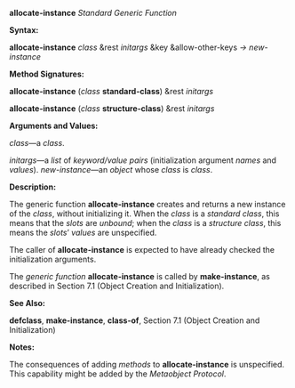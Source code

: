 **allocate-instance** *Standard Generic Function* 

**Syntax:** 

**allocate-instance** *class* &rest *initargs* &key &allow-other-keys *→ new-instance* 

**Method Signatures:** 

**allocate-instance** (*class* **standard-class**) &rest *initargs* 

**allocate-instance** (*class* **structure-class**) &rest *initargs* 

**Arguments and Values:** 

*class*—a *class*. 

*initargs*—a *list* of *keyword/value pairs* (initialization argument *names* and *values*). *new-instance*—an *object* whose *class* is *class*. 



 

 

**Description:** 

The generic function **allocate-instance** creates and returns a new instance of the *class*, without initializing it. When the *class* is a *standard class*, this means that the *slots* are *unbound*; when the *class* is a *structure class*, this means the *slots*’ *values* are unspecified. 

The caller of **allocate-instance** is expected to have already checked the initialization arguments. 

The *generic function* **allocate-instance** is called by **make-instance**, as described in Section 7.1 (Object Creation and Initialization). 

**See Also:** 

**defclass**, **make-instance**, **class-of**, Section 7.1 (Object Creation and Initialization) 

**Notes:** 

The consequences of adding *methods* to **allocate-instance** is unspecified. This capability might be added by the *Metaobject Protocol*. 

